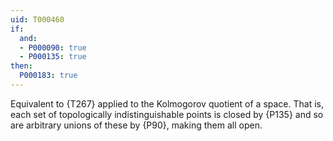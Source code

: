 ```yaml
---
uid: T000460
if:
  and:
  - P000090: true
  - P000135: true
then:
  P000183: true
---
```


Equivalent to {T267} applied to the Kolmogorov quotient of a space. That is, each set of topologically indistinguishable points is closed by {P135} and so are arbitrary unions of these by {P90}, making them all open.
